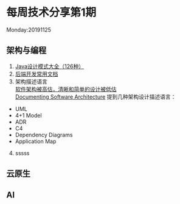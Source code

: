 # 每周技术分享第1期
Monday:20191125

## 架构与编程
1. [Java设计模式大全（126种）](https://java-design-patterns.com/patterns/)
2. [后端开发常用文档](https://www.docs4dev.com/)
3. 架构描述语言  
  [软件架构被高估，清晰和简单的设计被低估](https://blog.pragmaticengineer.com/software-architecture-is-overrated/)  
  [Documenting Software Architecture](https://herbertograca.com/2019/08/12/documenting-software-architecture/)
  提到几种架构设计描述语言：
  * UML
  * 4+1 Model
  * ADR
  * C4
  * Dependency Diagrams
  * Application Map
4. sssss

## 云原生

## AI

